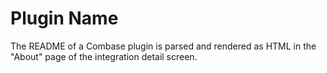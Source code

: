 # Plugin Name
The README of a Combase plugin is parsed and rendered as HTML in the "About" page of the integration detail screen.

